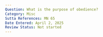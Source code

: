 ```yaml
---
Question: What is the purpose of obedience?
Category: Misc
Sutta References: MN 65
Date Entered: April 2, 2025
Review Status: Not started
---
```

